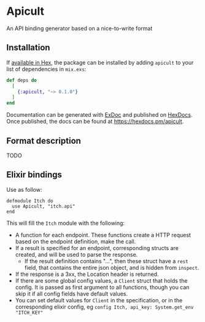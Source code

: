 # Apicult

An API binding generator based on a nice-to-write format

## Installation

If [available in Hex](https://hex.pm/docs/publish), the package can be installed
by adding `apicult` to your list of dependencies in `mix.exs`:

```elixir
def deps do
  [
    {:apicult, "~> 0.1.0"}
  ]
end
```

Documentation can be generated with [ExDoc](https://github.com/elixir-lang/ex_doc)
and published on [HexDocs](https://hexdocs.pm). Once published, the docs can
be found at <https://hexdocs.pm/apicult>.

<!-- MDOC !-->

## Format description

TODO

## Elixir bindings

Use as follow:
```
defmodule Itch do
  use Apicult, "itch.api"
end
```

This will fill the `Itch` module with the following:
- A function for each endpoint. These functions create a HTTP request based on the endpoint definition, make the call.
- If a result is specified for an endpoint, corresponding structs are created, and will be used to parse the response.
  - If the result definition contains "...", then these struct have a `rest` field, that contains the entire json object, and is hidden from `inspect`.
- If the response is a 3xx, the Location header is returned.
- If there are some global config values, a `Client` struct that holds the config. It is passed as first argument to all functions, though you can skip it if all config fields have default values.
- You can set default values for `Client` in the specification, or in the corresponding elixir config, eg `config Itch, api_key: System.get_env "ITCH_KEY"`